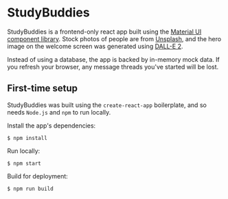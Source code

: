 # StudyBuddies

StudyBuddies is a frontend-only react app built using the [Material UI component library](https://mui.com/material-ui/getting-started/overview/). 
Stock photos of people are from [Unsplash](https://unsplash.com/), and the hero image on the welcome screen was generated using [DALL-E 2](https://openai.com/dall-e-2/).

Instead of using a database, the app is backed by in-memory mock data. If you refresh your browser, any message threads you've started will be lost. 

## First-time setup 
StudyBuddies was built using the `create-react-app` boilerplate, and so needs `Node.js` and `npm` to run locally. 

Install the app's dependencies: 
```
$ npm install
```

Run locally: 
```
$ npm start
```

Build for deployment: 
```
$ npm run build
```
